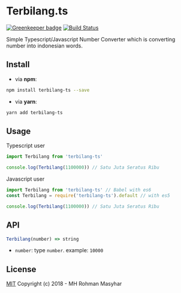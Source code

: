 # Terbilang.ts

[![Greenkeeper badge](https://badges.greenkeeper.io/rohmanhm/terbilang-ts.svg)](https://greenkeeper.io/)
[![Build Status](https://travis-ci.com/rohmanhm/terbilang-ts.svg?branch=master)](https://travis-ci.com/rohmanhm/terbilang-ts)

Simple Typescript/Javascript Number Converter which is converting number into indonesian words.

## Install

- via **npm**:
```bash
npm install terbilang-ts --save
```
- via **yarn**: 
```bash
yarn add terbilang-ts
```

## Usage

Typescript user

```typescript
import Terbilang from 'terbilang-ts'

console.log(Terbilang(1100000)) // Satu Juta Seratus Ribu
```

Javascript user

```javascript
import Terbilang from 'terbilang-ts' // Babel with es6
const Terbilang = require('terbilang-ts').default // with es5

console.log(Terbilang(1100000)) // Satu Juta Seratus Ribu
```

## API

```typescript
Terbilang(number) => string
```

* `number`: type `number`. example: `10000`

## License

[MIT](http://opensource.org/licenses/MIT)
Copyright (c) 2018 - MH Rohman Masyhar

